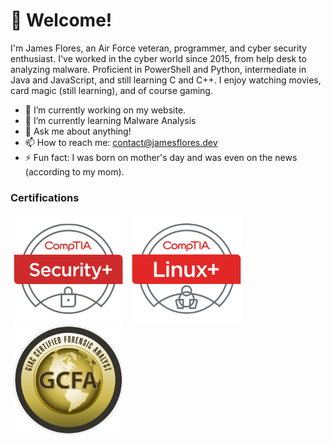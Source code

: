 # 👋 Welcome!

I'm James Flores, an Air Force veteran, programmer, and cyber security enthusiast. I've worked in the cyber world since 2015, from help desk to analyzing malware. Proficient in PowerShell and Python, intermediate in Java and JavaScript, and still learning C and C++. I enjoy watching movies, card magic (still learning), and of course gaming.

- 🔭 I’m currently working on my website.
- 🌱 I’m currently learning Malware Analysis
- 💬 Ask me about anything!
- 📫 How to reach me: contact@jamesflores.dev
- ⚡ Fun fact: I was born on mother's day and was even on the news (according to my mom).

### Certifications

<a href="https://www.credly.com/badges/68849011-b0c3-4dee-9274-b716c1ae60ec/public_url" target="_blank" style="padding:1%"><img src="/img/security.png" width="175" height="175" alt="CompTIA Security+"></a>
<a href="https://www.credly.com/badges/12755f63-970e-4d7a-84bb-acfe0671c096/public_url" target="_blank" style="padding:1%"><img src="/img/linux.png" width="175" height="175" alt="CompTIA Linux+"></a>
<a href="https://www.credly.com/badges/a858b184-d73b-47a0-b7ee-9b01ca2f9c69/public_url" target="_blank" style="padding:1%"><img src="/img/gcfa.png" width="175" height="175" alt="GIAC Certified Forensic Analyst"></a>

<!--
**jamesfloresjr/jamesfloresjr** is a ✨ _special_ ✨ repository because its `README.md` (this file) appears on your GitHub profile.

Here are some ideas to get you started:

- 🔭 I’m currently working on ...
- 🌱 I’m currently learning ...
- 👯 I’m looking to collaborate on ...
- 🤔 I’m looking for help with ...
- 💬 Ask me about ...
- 📫 How to reach me: ...
- 😄 Pronouns: ...
- ⚡ Fun fact: ...
-->
